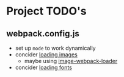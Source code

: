# Project TODO's

## webpack.config.js

- set up `mode` to work dynamically
- concider [loading images](https://webpack.js.org/guides/asset-management/#loading-images)
  - maybe using [image-webpack-loader](https://www.npmjs.com/package/image-webpack-loader)
- concider [loading fonts](https://webpack.js.org/guides/asset-management/#loading-fonts)
